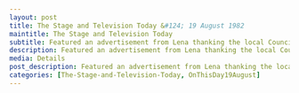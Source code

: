 ```yaml
---
layout: post
title: The Stage and Television Today &#124; 19 August 1982
maintitle: The Stage and Television Today
subtitle: Featured an advertisement from Lena thanking the local Council, the management of the White Rock Pavilion, and her agent Dorothy Solomon, for their help in the staging of her show that summer.
description: Featured an advertisement from Lena thanking the local Council, the management of the White Rock Pavilion, and her agent Dorothy Solomon, for their help in the staging of her show that summer.
media: Details
post_description: Featured an advertisement from Lena thanking the local Council, the management of the White Rock Pavilion, and her agent Dorothy Solomon, for their help in the staging of her show that summer.
categories: [The-Stage-and-Television-Today, OnThisDay19August]
---
```


